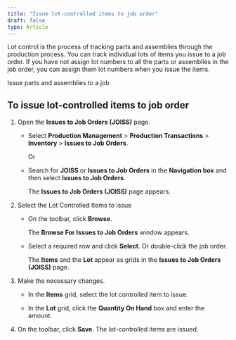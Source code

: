 ```yaml
---
title: "Issue lot-controlled items to job order"
draft: false
type: Article
---
```


Lot control is the process of tracking parts and assemblies through the production process. You can track individual lots of items you issue to a job order. If you have not assign lot numbers to all the parts or assemblies in the job order, you can assign them lot numbers when you issue the items.

Issue parts and assemblies to a job

## To issue lot-controlled items to job order

1. Open the **Issues to Job Orders (JOISS)** page.

    - Select **Production Management** > **Production Transactions** > **Inventory** > **Issues to Job Orders**.

        Or

    - Search for **JOISS** or **Issues to Job Orders** in the **Navigation box** and then select **Issues to Job Orders**.

        The **Issues to Job Orders (JOISS)** page appears.

2. Select the Lot Controlled Items to issue

    - On the toolbar, click **Browse**.

        The **Browse For Issues to Job Orders** window appears.

    -  Select a required row and click **Select**. Or double-click the job order.

        The **Items** and the **Lot** appear as grids in the **Issues to Job Orders (JOISS)** page.

3. Make the necessary changes.

    -  In the **Items** grid, select the lot controlled item to issue.

    -  In the **Lot** grid, click the **Quantity On Hand** box and enter the amount.

4. On the toolbar, click **Save**. The lot-controlled items are issued.

​